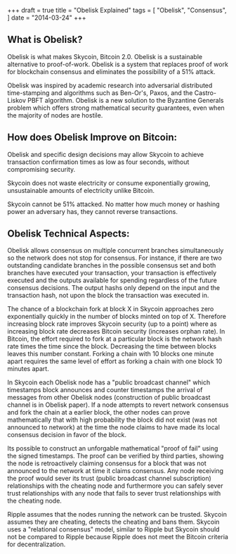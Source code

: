 +++
draft = true
title = "Obelisk Explained"
tags = [
    "Obelisk",
    "Consensus",
]
date = "2014-03-24"
+++

## What is Obelisk?

Obelisk is what makes Skycoin, Bitcoin 2.0. Obelisk is a sustainable alternative to proof-of-work. Obelisk is a system that replaces proof of work for blockchain consensus and eliminates the possibility of a 51% attack.

Obelisk was inspired by academic research into adversarial distributed time-stamping and algorithms such as Ben-Or's, Paxos, and the Castro-Liskov PBFT algorithm. Obelisk is a new solution to the Byzantine Generals problem which offers strong mathematical security guarantees, even when the majority of nodes are hostile.

## How does Obelisk Improve on Bitcoin:

Obelisk and specific design decisions may allow Skycoin to achieve transaction confirmation times as low as four seconds, without compromising security.

Skycoin does not waste electricity or consume exponentially growing, unsustainable amounts of electricity unlike Bitcoin.

Skycoin cannot be 51% attacked. No matter how much money or hashing power an adversary has, they cannot reverse transactions.

## Obelisk Technical Aspects:

Obelisk allows consensus on multiple concurrent branches simultaneously so the network does not stop for consensus. For instance, if there are two outstanding candidate branches in the possible consensus set and both branches have executed your transaction, your transaction is effectively executed and the outputs available for spending regardless of the future consensus decisions. The output hashs only depend on the input and the transaction hash, not upon the block the transaction was executed in.

The chance of a blockchain fork at block X in Skycoin approaches zero exponentially quickly in the number of blocks minted on top of X. Therefore increasing block rate improves Skycoin security (up to a point) where as increasing block rate decreases Bitcoin security (increases orphan rate). In Bitcoin, the effort required to fork at a particular block is the network hash rate times the time since the block. Decreasing the time between blocks leaves this number constant. Forking a chain with 10 blocks one minute apart requires the same level of effort as forking a chain with one block 10 minutes apart.

In Skycoin each Obelisk node has a "public broadcast channel" which timestamps block announces and counter timestamps the arrival of messages from other Obelisk nodes (construction of public broadcast channel is in Obelisk paper). If a node attempts to revert network consensus and fork the chain at a earlier block, the other nodes can prove mathematically that with high probability the block did not exist (was not announced to network) at the time the node claims to have made its local consensus decision in favor of the block.

Its possible to construct an unforgable mathematical "proof of fail" using the signed timestamps. The proof can be verified by third parties, showing the node is retroactively claiming consensus for a block that was not announced to the network at time it claims consensus. Any node receiving the proof would sever its trust (public broadcast channel subscription) relationships with the cheating node and furthermore you can safely sever trust relationships with any node that fails to sever trust relationships with the cheating node.

Ripple assumes that the nodes running the network can be trusted. Skycoin assumes they are cheating, detects the cheating and bans them.  Skycoin uses a "relational consensus" model, similar to Ripple but Skycoin should not be compared to Ripple because Ripple does not meet the Bitcoin criteria for decentralization.
